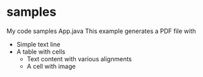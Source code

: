 # samples
My code samples
App.java
This example generates a PDF file with
- Simple text line
- A table with cells
  - Text content with various alignments
  - A cell with image
